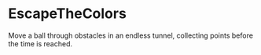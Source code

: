 # EscapeTheColors
Move a ball through obstacles in an endless tunnel, collecting points before the time is reached.
